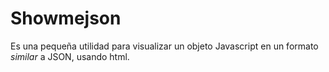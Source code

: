 # Showmejson
Es una pequeña utilidad para visualizar un objeto Javascript en un formato _similar_ a JSON, usando html.

